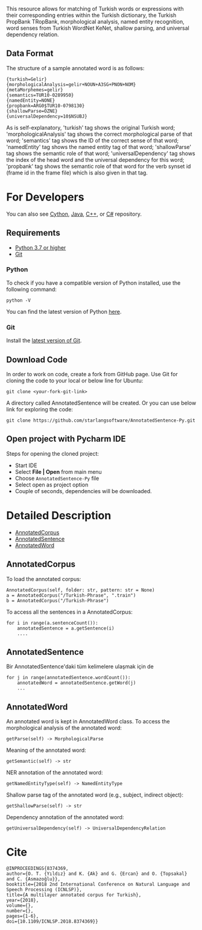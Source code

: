 This resource allows for matching of Turkish words or expressions with their corresponding entries within the Turkish dictionary, the Turkish PropBank TRopBank, morphological analysis, named entity recognition, word senses from Turkish WordNet KeNet, shallow parsing, and universal dependency relation.

## Data Format

The structure of a sample annotated word is as follows:

	{turkish=Gelir}
	{morphologicalAnalysis=gelir+NOUN+A3SG+PNON+NOM}
	{metaMorphemes=gelir}
	{semantics=TUR10-0289950}
	{namedEntity=NONE}
	{propbank=ARG0$TUR10-0798130}
	{shallowParse=ÖZNE}
	{universalDependency=10$NSUBJ}

As is self-explanatory, 'turkish' tag shows the original Turkish word; 'morphologicalAnalysis' tag shows the correct morphological parse of that word; 'semantics' tag shows the ID of the correct sense of that word; 'namedEntity' tag shows the named entity tag of that word; 'shallowParse' tag shows the semantic role of that word; 'universalDependency' tag shows the index of the head word and the universal dependency for this word; 'propbank' tag shows the semantic role of that word for the verb synset id (frame id in the frame file) which is also given in that tag.

For Developers
============

You can also see [Cython](https://github.com/starlangsoftware/AnnotatedSentence-Cy), [Java](https://github.com/starlangsoftware/AnnotatedSentence), [C++](https://github.com/starlangsoftware/AnnotatedSentence-CPP), or [C#](https://github.com/starlangsoftware/AnnotatedSentence-CS) repository.

## Requirements

* [Python 3.7 or higher](#python)
* [Git](#git)

### Python 

To check if you have a compatible version of Python installed, use the following command:

    python -V
    
You can find the latest version of Python [here](https://www.python.org/downloads/).

### Git

Install the [latest version of Git](https://git-scm.com/book/en/v2/Getting-Started-Installing-Git).

## Download Code

In order to work on code, create a fork from GitHub page. 
Use Git for cloning the code to your local or below line for Ubuntu:

	git clone <your-fork-git-link>

A directory called AnnotatedSentence will be created. Or you can use below link for exploring the code:

	git clone https://github.com/starlangsoftware/AnnotatedSentence-Py.git

## Open project with Pycharm IDE

Steps for opening the cloned project:

* Start IDE
* Select **File | Open** from main menu
* Choose `AnnotatedSentence-Py` file
* Select open as project option
* Couple of seconds, dependencies will be downloaded. 

Detailed Description
============

+ [AnnotatedCorpus](#annotatedcorpus)
+ [AnnotatedSentence](#annotatedsentence)
+ [AnnotatedWord](#annotatedword)

## AnnotatedCorpus

To load the annotated corpus:

	AnnotatedCorpus(self, folder: str, pattern: str = None)
	a = AnnotatedCorpus("/Turkish-Phrase", ".train")
	b = AnnotatedCorpus("/Turkish-Phrase")

To access all the sentences in a AnnotatedCorpus:

	for i in range(a.sentenceCount()):
		annotatedSentence = a.getSentence(i)
		....

## AnnotatedSentence

Bir AnnotatedSentence'daki tüm kelimelere ulaşmak için de

	for j in range(annotatedSentence.wordCount()):
		annotatedWord = annotatedSentence.getWord(j)
		...

## AnnotatedWord

An annotated word is kept in AnnotatedWord class. To access the morphological analysis of 
the annotated word:

	getParse(self) -> MorphologicalParse

Meaning of the annotated word:

	getSemantic(self) -> str

NER annotation of the annotated word:

	getNamedEntityType(self) -> NamedEntityType

Shallow parse tag of the annotated word (e.g., subject, indirect object):

	getShallowParse(self) -> str

Dependency annotation of the annotated word:

	getUniversalDependency(self) -> UniversalDependencyRelation

# Cite

	@INPROCEEDINGS{8374369,
  	author={O. T. {Yıldız} and K. {Ak} and G. {Ercan} and O. {Topsakal} and C. {Asmazoğlu}},
  	booktitle={2018 2nd International Conference on Natural Language and Speech Processing (ICNLSP)}, 
  	title={A multilayer annotated corpus for Turkish}, 
  	year={2018},
  	volume={},
  	number={},
  	pages={1-6},
  	doi={10.1109/ICNLSP.2018.8374369}}
